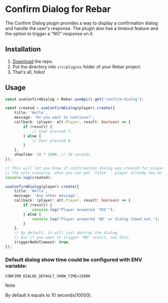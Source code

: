 # Confirm Dialog for Rebar

The Confirm Dialog plugin provides a way to display a confirmation dialog and handle the user's response. The plugin also has a timeout feature and the option to trigger a "NO" response on it.

## Installation

1. [Download](https://github.com/floydya/rebar-confirm-dialog/archive/refs/heads/main.zip) the repo.
2. Put the directory into `src/plugins` folder of your Rebar project.
3. That's all, folks!

## Usage

```typescript
const useConfirmDialog = Rebar.useApi().get('confirm-dialog');

const created = useConfirmDialog(player).create({
    title: 'Hello',
    message: 'Do you want to continue?',
    callback: (player: alt.Player, result: boolean) => {
        if (result) {
            // User pressed Y.
        } else {
            // User pressed N.
        }
    },
    showTime: 10 * 1000, // 10 seconds
});

// This will let you know if confirmation dialog was created for player.
// The only scenario, when you can get `false` - player already has an active dialog.
console.log(created);

useConfirmDialog(player).create({
    title: 'Hello',
    message: 'Any other message',
    callback: (player: alt.Player, result: boolean) => {
        if (result) {
            console.log("Player answered 'YES'");
        } else {
            console.log("Player answered 'NO' or dialog timed out.");
        }
    },
    // By default, it will just destroy the dialog,
    // but if you want to trigger "NO" result, use this:
    triggerNoOnTimeout: true,
});
```

### Default dialog show time could be configured with ENV variable:

```
CONFIRM_DIALOG_DEFAULT_SHOW_TIME=15000
```

> [!NOTE]
> By default it equals to 10 seconds(10000).
